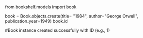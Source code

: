 from bookshelf.models import book

book = Book.objects.create(title= "1984", author="George Orwell", publication_year=1949)
book.id

#Book instance created successfully with ID (e.g., 1)
